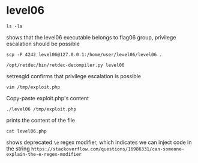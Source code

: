 # level06

```shell
ls -la
```

shows that the level06 executable belongs to flag06 group, privilege escalation should be possible

```shell
scp -P 4242 level06@127.0.0.1:/home/user/level06/level06 .
```

```shell
/opt/retdec/bin/retdec-decompiler.py level06
```

setresgid confirms that privilege escalation is possible

```shell
vim /tmp/exploit.php
```

Copy-paste exploit.php's content

```shell
./level06 /tmp/exploit.php
```

prints the content of the file

```shell
cat level06.php
```

shows deprecated `\e` regex modifier, which indicates we can inject code in the string `https://stackoverflow.com/questions/16986331/can-someone-explain-the-e-regex-modifier`
